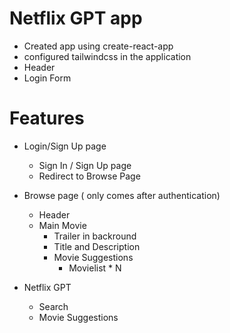 # Netflix GPT app

- Created app using create-react-app
- configured tailwindcss in the application
- Header
- Login Form

# Features

- Login/Sign Up page
  - Sign In / Sign Up page
  - Redirect to Browse Page
- Browse page ( only comes after authentication)

  - Header
  - Main Movie
    - Trailer in backround
    - Title and Description
    - Movie Suggestions
      - Movielist \* N

- Netflix GPT
  - Search
  - Movie Suggestions
